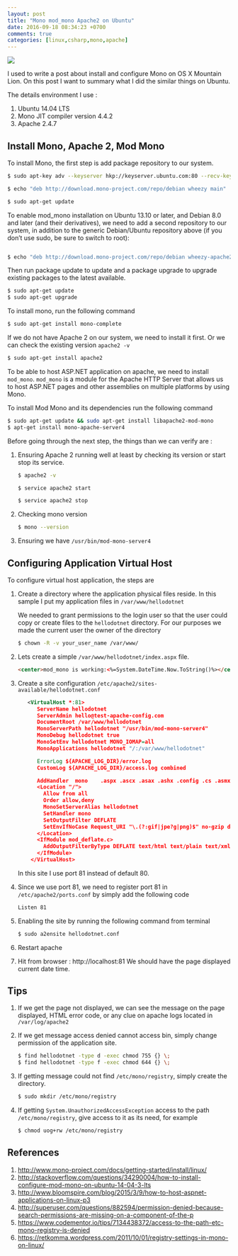 ```yaml
---
layout: post
title: "Mono mod_mono Apache2 on Ubuntu"
date: 2016-09-18 08:34:23 +0700
comments: true
categories: [linux,csharp,mono,apache]
---
```


<img class="left" src="{{ site.baseurl }}/images/logo/mono.png" />

I used to write a post about install and configure Mono on OS X Mountain Lion. On this post I want to summary what I did the similar things on Ubuntu.

The details environment I use :

1. Ubuntu 14.04 LTS
2. Mono JIT compiler version 4.4.2
3. Apache 2.4.7


## Install Mono, Apache 2, Mod Mono
To install Mono, the first step is add package repository to our system.

``` bash
$ sudo apt-key adv --keyserver hkp://keyserver.ubuntu.com:80 --recv-keys 3FA7E0328081BFF6A14DA29AA6A19B38D3D831EF

$ echo "deb http://download.mono-project.com/repo/debian wheezy main" | sudo tee /etc/apt/sources.list.d/mono-xamarin.list

$ sudo apt-get update

```

To enable mod_mono installation on Ubuntu 13.10 or later, and Debian 8.0 and later (and their derivatives), we need to add a second repository to our system, in addition to the generic Debian/Ubuntu repository above (if you don’t use sudo, be sure to switch to root):

``` bash

$ echo "deb http://download.mono-project.com/repo/debian wheezy-apache24-compat main" | sudo tee -a /etc/apt/sources.list.d/mono-xamarin.list

```

Then run package update to update and a package upgrade to upgrade existing packages to the latest available.

``` bash
$ sudo apt-get update
$ sudo apt-get upgrade

```

To install mono, run the following command

``` bash install mono
$ sudo apt-get install mono-complete
```

If we do not have Apache 2 on our system, we need to install it first. Or we can check the existing version <code>apache2 -v</code>

``` bash install apache2
$ sudo apt-get install apache2
```

To be able to host ASP.NET application on apache, we need to install <code>mod_mono</code>. <code>mod_mono</code> is a module for the Apache HTTP Server that allows us to host ASP.NET pages and other assemblies on multiple platforms by using Mono.

To install Mod Mono and its dependencies run the following command

``` bash install mod_mono
$ sudo apt-get update && sudo apt-get install libapache2-mod-mono
$ apt-get install mono-apache-server4
```

Before going through the next step, the things than we can verify are :

1. Ensuring Apache 2 running well at least by checking its version or start stop its service.

    ``` bash apache version
    $ apache2 -v
    ```

    ``` bash start apache
    $ service apache2 start
    ```

    ``` bash stop apache
    $ service apache2 stop
    ```

2. Checking mono version

   ``` bash mono version
   $ mono --version
   ```
3. Ensuring we have <code>/usr/bin/mod-mono-server4</code>


## Configuring Application Virtual Host

To configure virtual host application, the steps are

1. Create a directory where the application physical files reside.
   In this sample I put my  application files in <code>/var/www/hellodotnet</code>

   We needed to grant permissions to the login user so that the user could copy or create files to the <code>hellodotnet</code> directory.  For our purposes we made the current user the owner of the directory

    ``` bash application directory
    $ chown -R -v your_user_name /var/www/
    ```

2. Lets create a simple <code>/var/www/hellodotnet/index.aspx</code> file.

    ``` html index.aspx
    <center>mod_mono is working:<%=System.DateTime.Now.ToString()%></center>

    ```

3. Create a site configuration <code>/etc/apache2/sites-available/hellodotnet.conf</code>

    ``` xml site configuration
       <VirtualHost *:81>
          ServerName hellodotnet
          ServerAdmin hello@test-apache-config.com
          DocumentRoot /var/www/hellodotnet
          MonoServerPath hellodotnet "/usr/bin/mod-mono-server4"
          MonoDebug hellodotnet true
          MonoSetEnv hellodotnet MONO_IOMAP=all
          MonoApplications hellodotnet "/:/var/www/hellodotnet"

          ErrorLog ${APACHE_LOG_DIR}/error.log
          CustomLog ${APACHE_LOG_DIR}/access.log combined

          AddHandler  mono    .aspx .ascx .asax .ashx .config .cs .asmx .axd
          <Location "/">
            Allow from all
            Order allow,deny
            MonoSetServerAlias hellodotnet
            SetHandler mono
            SetOutputFilter DEFLATE
            SetEnvIfNoCase Request_URI "\.(?:gif|jpe?g|png)$" no-gzip dont-vary
          </Location>
          <IfModule mod_deflate.c>
            AddOutputFilterByType DEFLATE text/html text/plain text/xml text/javascript
          </IfModule>
        </VirtualHost>
    ```

   In this site I use port 81 instead of default 80.

4. Since we use port 81, we need to register port 81 in <code>/etc/apache2/ports.conf</code> by simply add the following code

    ``` bash
    Listen 81
    ```
5. Enabling the site by running the following command from terminal

    ``` bash
    $ sudo a2ensite hellodotnet.conf
    ```
6. Restart apache
7. Hit from browser : http://localhost:81
   We should have the page displayed current date time.

## Tips
1. If we get the page not displayed, we can see the message on the page displayed, HTML error code, or any clue on apache logs located in <code>/var/log/apache2</code>

2. If we get message access denied cannot access bin, simply change permission of the application site.

    ``` bash
    $ find hellodotnet -type d -exec chmod 755 {} \;
    $ find hellodotnet -type f -exec chmod 644 {} \;
    ```

3. If getting message could not find <code>/etc/mono/registry</code>, simply create the directory.

    ``` bash
    $ sudo mkdir /etc/mono/registry
    ```

4. If getting <code>System.UnauthorizedAccessException</code> access to the path <code>/etc/mono/registry</code>, give access to it as its need, for example

     ``` bash
     $ chmod uog+rw /etc/mono/registry
     ```

## References
1. http://www.mono-project.com/docs/getting-started/install/linux/
2. http://stackoverflow.com/questions/34290004/how-to-install-configure-mod-mono-on-ubuntu-14-04-3-lts
3. http://www.bloomspire.com/blog/2015/3/9/how-to-host-aspnet-applications-on-linux-p3
4. http://superuser.com/questions/882594/permission-denied-because-search-permissions-are-missing-on-a-component-of-the-p
5. https://www.codementor.io/tips/7134438372/access-to-the-path-etc-mono-registry-is-denied
6. https://retkomma.wordpress.com/2011/10/01/registry-settings-in-mono-on-linux/
